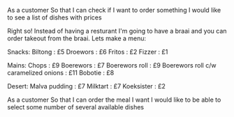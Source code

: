 As a customer
So that I can check if I want to order something
I would like to see a list of dishes with prices

Right so! Instead of having a resturant I'm going to have a braai and you can order takeout from the braai. Lets make a menu:

Snacks:
Biltong : £5
Droewors : £6
Fritos : £2
Fizzer : £1

Mains:
Chops : £9
Boerewors : £7
Boerewors roll : £9
Boerewors roll c/w caramelized onions : £11
Bobotie : £8

Desert: 
Malva pudding : £7
Milktart : £7
Koeksister : £2

As a customer
So that I can order the meal I want
I would like to be able to select some number of several available dishes





